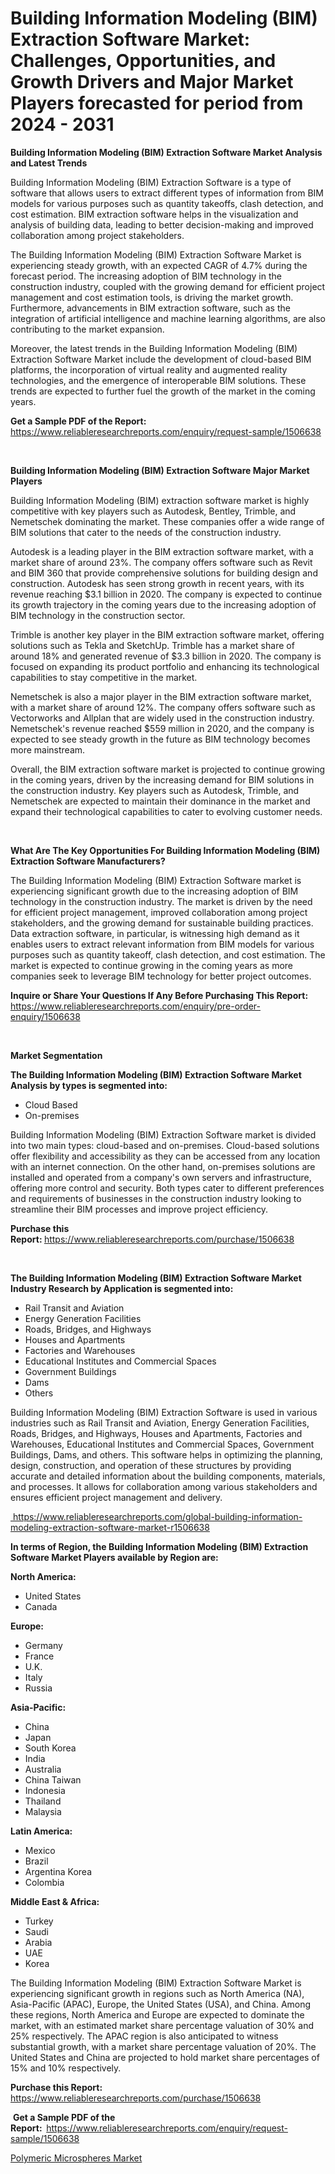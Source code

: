 <p><h1>Building Information Modeling (BIM) Extraction Software Market: Challenges, Opportunities, and Growth Drivers and Major Market Players forecasted for period from 2024 - 2031</h1></p><p><strong>Building Information Modeling (BIM) Extraction Software Market Analysis and Latest Trends</strong></p>
<p><p>Building Information Modeling (BIM) Extraction Software is a type of software that allows users to extract different types of information from BIM models for various purposes such as quantity takeoffs, clash detection, and cost estimation. BIM extraction software helps in the visualization and analysis of building data, leading to better decision-making and improved collaboration among project stakeholders.</p><p>The Building Information Modeling (BIM) Extraction Software Market is experiencing steady growth, with an expected CAGR of 4.7% during the forecast period. The increasing adoption of BIM technology in the construction industry, coupled with the growing demand for efficient project management and cost estimation tools, is driving the market growth. Furthermore, advancements in BIM extraction software, such as the integration of artificial intelligence and machine learning algorithms, are also contributing to the market expansion.</p><p>Moreover, the latest trends in the Building Information Modeling (BIM) Extraction Software Market include the development of cloud-based BIM platforms, the incorporation of virtual reality and augmented reality technologies, and the emergence of interoperable BIM solutions. These trends are expected to further fuel the growth of the market in the coming years.</p></p>
<p><strong>Get a Sample PDF of the Report:&nbsp;</strong> <a href="https://www.reliableresearchreports.com/enquiry/request-sample/1506638">https://www.reliableresearchreports.com/enquiry/request-sample/1506638</a></p>
<p>&nbsp;</p>
<p><strong>Building Information Modeling (BIM) Extraction Software Major Market Players</strong></p>
<p><p>Building Information Modeling (BIM) extraction software market is highly competitive with key players such as Autodesk, Bentley, Trimble, and Nemetschek dominating the market. These companies offer a wide range of BIM solutions that cater to the needs of the construction industry.</p><p>Autodesk is a leading player in the BIM extraction software market, with a market share of around 23%. The company offers software such as Revit and BIM 360 that provide comprehensive solutions for building design and construction. Autodesk has seen strong growth in recent years, with its revenue reaching $3.1 billion in 2020. The company is expected to continue its growth trajectory in the coming years due to the increasing adoption of BIM technology in the construction sector.</p><p>Trimble is another key player in the BIM extraction software market, offering solutions such as Tekla and SketchUp. Trimble has a market share of around 18% and generated revenue of $3.3 billion in 2020. The company is focused on expanding its product portfolio and enhancing its technological capabilities to stay competitive in the market.</p><p>Nemetschek is also a major player in the BIM extraction software market, with a market share of around 12%. The company offers software such as Vectorworks and Allplan that are widely used in the construction industry. Nemetschek's revenue reached $559 million in 2020, and the company is expected to see steady growth in the future as BIM technology becomes more mainstream.</p><p>Overall, the BIM extraction software market is projected to continue growing in the coming years, driven by the increasing demand for BIM solutions in the construction industry. Key players such as Autodesk, Trimble, and Nemetschek are expected to maintain their dominance in the market and expand their technological capabilities to cater to evolving customer needs.</p></p>
<p>&nbsp;</p>
<p><strong>What Are The Key Opportunities For Building Information Modeling (BIM) Extraction Software Manufacturers?</strong></p>
<p><p>The Building Information Modeling (BIM) Extraction Software market is experiencing significant growth due to the increasing adoption of BIM technology in the construction industry. The market is driven by the need for efficient project management, improved collaboration among project stakeholders, and the growing demand for sustainable building practices. Data extraction software, in particular, is witnessing high demand as it enables users to extract relevant information from BIM models for various purposes such as quantity takeoff, clash detection, and cost estimation. The market is expected to continue growing in the coming years as more companies seek to leverage BIM technology for better project outcomes.</p></p>
<p><strong>Inquire or Share Your Questions If Any Before Purchasing This Report:</strong> <a href="https://www.reliableresearchreports.com/enquiry/pre-order-enquiry/1506638">https://www.reliableresearchreports.com/enquiry/pre-order-enquiry/1506638</a></p>
<p>&nbsp;</p>
<p><strong>Market Segmentation</strong></p>
<p><strong>The Building Information Modeling (BIM) Extraction Software Market Analysis by types is segmented into:</strong></p>
<p><ul><li>Cloud Based</li><li>On-premises</li></ul></p>
<p><p>Building Information Modeling (BIM) Extraction Software market is divided into two main types: cloud-based and on-premises. Cloud-based solutions offer flexibility and accessibility as they can be accessed from any location with an internet connection. On the other hand, on-premises solutions are installed and operated from a company's own servers and infrastructure, offering more control and security. Both types cater to different preferences and requirements of businesses in the construction industry looking to streamline their BIM processes and improve project efficiency.</p></p>
<p><strong>Purchase this Report:&nbsp;</strong><a href="https://www.reliableresearchreports.com/purchase/1506638">https://www.reliableresearchreports.com/purchase/1506638</a></p>
<p>&nbsp;</p>
<p><strong>The Building Information Modeling (BIM) Extraction Software Market Industry Research by Application is segmented into:</strong></p>
<p><ul><li>Rail Transit and Aviation</li><li>Energy Generation Facilities</li><li>Roads, Bridges, and Highways</li><li>Houses and Apartments</li><li>Factories and Warehouses</li><li>Educational Institutes and Commercial Spaces</li><li>Government Buildings</li><li>Dams</li><li>Others</li></ul></p>
<p><p>Building Information Modeling (BIM) Extraction Software is used in various industries such as Rail Transit and Aviation, Energy Generation Facilities, Roads, Bridges, and Highways, Houses and Apartments, Factories and Warehouses, Educational Institutes and Commercial Spaces, Government Buildings, Dams, and others. This software helps in optimizing the planning, design, construction, and operation of these structures by providing accurate and detailed information about the building components, materials, and processes. It allows for collaboration among various stakeholders and ensures efficient project management and delivery.</p></p>
<p><a href="https://www.reliableresearchreports.com/global-building-information-modeling-extraction-software-market-r1506638">&nbsp;https://www.reliableresearchreports.com/global-building-information-modeling-extraction-software-market-r1506638</a></p>
<p><strong>In terms of Region, the Building Information Modeling (BIM) Extraction Software Market Players available by Region are:</strong></p>
<p>
    <p> <strong> North America: </strong>
        <ul>
            <li>United States</li>
            <li>Canada</li>
        </ul>
        </p> 
    <p> <strong> Europe: </strong>
        <ul>
            <li>Germany</li>
            <li>France</li>
            <li>U.K.</li>
            <li>Italy</li>
            <li>Russia</li>
        </ul>
        </p> 
    <p> <strong> Asia-Pacific: </strong>
        <ul>
            <li>China</li>
            <li>Japan</li>
            <li>South Korea</li>
            <li>India</li>
            <li>Australia</li>
            <li>China Taiwan</li>
            <li>Indonesia</li>
            <li>Thailand</li>
            <li>Malaysia</li>
        </ul>
        </p> 
    <p> <strong> Latin America: </strong>
        <ul>
            <li>Mexico</li>
            <li>Brazil</li>
            <li>Argentina Korea</li>
            <li>Colombia</li>
        </ul>
        </p> 
    <p> <strong> Middle East & Africa: </strong>
        <ul>
            <li>Turkey</li>
            <li>Saudi</li>
            <li>Arabia</li>
            <li>UAE</li>
            <li>Korea</li>
        </ul>
    </p>
    </p>
<p><p>The Building Information Modeling (BIM) Extraction Software Market is experiencing significant growth in regions such as North America (NA), Asia-Pacific (APAC), Europe, the United States (USA), and China. Among these regions, North America and Europe are expected to dominate the market, with an estimated market share percentage valuation of 30% and 25% respectively. The APAC region is also anticipated to witness substantial growth, with a market share percentage valuation of 20%. The United States and China are projected to hold market share percentages of 15% and 10% respectively.</p></p>
<p><strong>Purchase this Report: </strong><a href="https://www.reliableresearchreports.com/purchase/1506638">https://www.reliableresearchreports.com/purchase/1506638</a></p>
<p>&nbsp;<strong>Get a Sample PDF of the Report:&nbsp;&nbsp;</strong><a href="https://www.reliableresearchreports.com/enquiry/request-sample/1506638">https://www.reliableresearchreports.com/enquiry/request-sample/1506638</a></p>
<p><strong></strong></p>
<p><p><a href="https://zircon-bluebell-299.notion.site/Polymeric-Microspheres-Market-Share-Market-New-Trends-Analysis-Report-By-Type-By-Application-By--48a0d97f4e714f8a9f91e399935c78ed">Polymeric Microspheres Market</a></p></p>